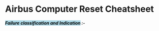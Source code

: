 # Airbus Computer Reset Cheatsheet

##### <mark style="background-color: lightblue">Failure classification and Indication</mark> :-

<good-table >

</good-table >
<style scoped>
  table {
  display: table;
  margin: 0;
}
tr {
  border-top: none;
}
tr:nth-child(2n) {
  background-color: transparent;
}
th,
td {
  border: none;
  padding: auto auto;
}
  </style>
